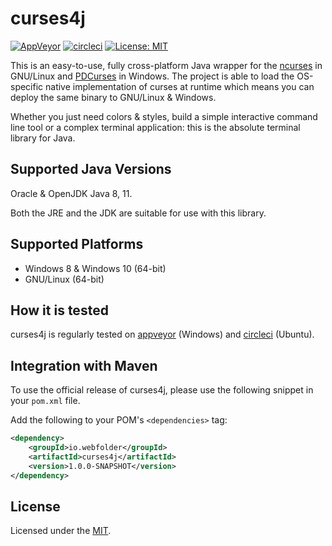 # curses4j

[![AppVeyor](https://img.shields.io/appveyor/ci/WebFolder/curses4j.svg?label=Windows)](https://ci.appveyor.com/project/WebFolder/curses4j) [![circleci](https://img.shields.io/appveyor/ci/WebFolder/curses4j.svg?label=Ubuntu)](https://circleci.com/gh/webfolderio/curses4j) [![License: MIT](https://img.shields.io/badge/License-MIT-blue.svg)](https://opensource.org/licenses/MIT)

This is an easy-to-use, fully cross-platform Java wrapper for the [ncurses](https://en.wikipedia.org/wiki/Ncurses) in GNU/Linux and [PDCurses](https://en.wikipedia.org/wiki/PDCurses) in Windows. The project is able to load the OS-specific native implementation of curses at runtime which means you can deploy the same binary to GNU/Linux & Windows.

Whether you just need colors & styles, build a simple interactive command line tool or a complex terminal application: this is the absolute terminal library for Java.

Supported Java Versions
-----------------------

Oracle & OpenJDK Java 8, 11.

Both the JRE and the JDK are suitable for use with this library.

Supported Platforms
-------------------
* Windows 8 & Windows 10 (64-bit)
* GNU/Linux (64-bit)

How it is tested
----------------
curses4j is regularly tested on [appveyor](https://ci.appveyor.com/project/WebFolder/curses4j) (Windows) and [circleci](https://circleci.com/gh/webfolderio/curses4j) (Ubuntu).

Integration with Maven
----------------------

To use the official release of curses4j, please use the following snippet in your `pom.xml` file.

Add the following to your POM's `<dependencies>` tag:

```xml
<dependency>
    <groupId>io.webfolder</groupId>
    <artifactId>curses4j</artifactId>
    <version>1.0.0-SNAPSHOT</version>
</dependency>
```

License
-------
Licensed under the [MIT](https://github.com/webfolderio/curses4j/blob/master/LICENSE).
